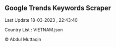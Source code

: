 

## Google Trends Keywords Scraper 
 
Last Update 18-03-2023 , 22:43:40

Country List :
VIETNAM.json



© Abdul Muttaqin 
